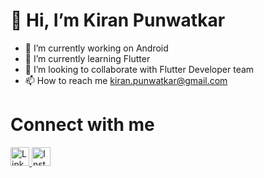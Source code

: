 # 👋 Hi, I’m Kiran Punwatkar
- 👀 I’m currently working on Android
- 🌱 I’m currently learning Flutter
- 💞️ I’m looking to collaborate with Flutter Developer team
- 📫 How to reach me kiran.punwatkar@gmail.com

# Connect with me
<a href="https://www.linkedin.com/in/kiran-punwatkar-844834b5/">
<img src="https://image.flaticon.com/icons/png/512/174/174857.png" alt="Linked in" width="30" height="30">
</a>
<a href="https://www.instagram.com/kiran.punwatkar/">
<img src="https://upload.wikimedia.org/wikipedia/commons/thumb/e/e7/Instagram_logo_2016.svg/1200px-Instagram_logo_2016.svg.png" alt="Instagram" width="30" height="30">
</a>
